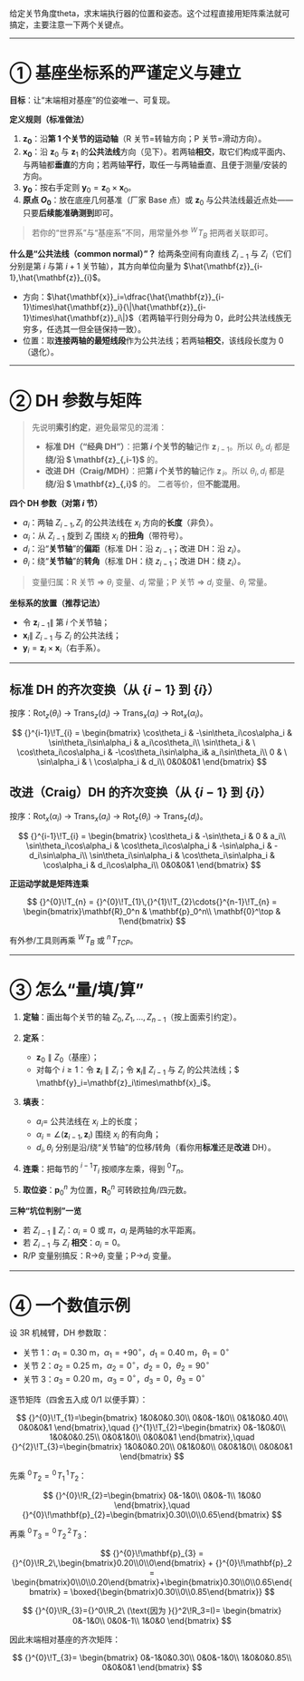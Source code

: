 给定关节角度theta，求末端执行器的位置和姿态。这个过程直接用矩阵乘法就可搞定，主要注意一下两个关键点。


---

# ① 基座坐标系的严谨定义与建立

**目标**：让“末端相对基座”的位姿唯一、可复现。

**定义规则（标准做法）**

1. **$\mathbf{z}_0$**：沿**第 1 个关节的运动轴**（R 关节=转轴方向；P 关节=滑动方向）。
2. **$\mathbf{x}_0$**：沿 $\mathbf{z}_0$ 与 $\mathbf{z}_1$ 的**公共法线**方向（见下）。若两轴**相交**，取它们构成平面内、与两轴都**垂直**的方向；若两轴**平行**，取任一与两轴垂直、且便于测量/安装的方向。
3. **$\mathbf{y}_0$**：按右手定则 $\mathbf{y}_0=\mathbf{z}_0\times\mathbf{x}_0$。
4. **原点 $O_0$**：放在底座几何基准（厂家 Base 点）或 $\mathbf{z}_0$ 与公共法线最近点处——只要**后续能准确测到**即可。

> 若你的“世界系”与“基座系”不同，用常量外参 ${}^{W}\!T_{B}$ 把两者关联即可。

**什么是“公共法线（common normal）”？**
给两条空间有向直线 $Z_{i-1}$ 与 $Z_i$（它们分别是第 $i$ 与第 $i+1$ 关节轴），其方向单位向量为 $\hat{\mathbf{z}}_{i-1},\hat{\mathbf{z}}_{i}$。

* 方向：$\hat{\mathbf{x}}_i=\dfrac{\hat{\mathbf{z}}_{i-1}\times\hat{\mathbf{z}}_i}{\|\hat{\mathbf{z}}_{i-1}\times\hat{\mathbf{z}}_i\|}$（若两轴平行则分母为 0，此时公共法线族无穷多，任选其一但全链保持一致）。
* 位置：取**连接两轴的最短线段**作为公共法线；若两轴**相交**，该线段长度为 0（退化）。

---

# ② DH 参数与矩阵

> 先说明**索引约定**，避免最常见的混淆：
>
> * **标准 DH（“经典 DH”）**：把**第 $i$ 个关节的轴**记作 $\mathbf{z}_{\,i-1}$。所以 $\theta_i,d_i$ 都是**绕/沿 $ \mathbf{z}_{\,i-1}$** 的。
> * **改进 DH（Craig/MDH）**：把**第 $i$ 个关节的轴**记作 $\mathbf{z}_{\,i}$。所以 $\theta_i,d_i$ 都是**绕/沿 $ \mathbf{z}_{\,i}$** 的。
>   二者等价，但**不能混用**。

**四个 DH 参数（对第 $i$ 节）**

* $a_i$：两轴 $Z_{i-1},Z_i$ 的公共法线在 $x_i$ 方向的**长度**（非负）。
* $\alpha_i$：从 $Z_{i-1}$ 旋到 $Z_{i}$ 围绕 $x_i$ 的**扭角**（带符号）。
* $d_i$：沿“**关节轴**”的**偏距**（标准 DH：沿 $z_{i-1}$；改进 DH：沿 $z_i$）。
* $\theta_i$：绕“**关节轴**”的**转角**（标准 DH：绕 $z_{i-1}$；改进 DH：绕 $z_i$）。

> 变量归属：R 关节 ⇒ $\theta_i$ 变量、$d_i$ 常量；P 关节 ⇒ $d_i$ 变量、$\theta_i$ 常量。

**坐标系的放置（推荐记法）**

* 令 $\mathbf{z}_{i-1} \parallel$ 第 $i$ 个关节轴；
* $\mathbf{x}_i \parallel$ $Z_{i-1}$ 与 $Z_i$ 的公共法线；
* $\mathbf{y}_i = \mathbf{z}_i \times \mathbf{x}_i$（右手系）。

---

## 标准 DH 的齐次变换（从 $\{i-1\}$ 到 $\{i\}$）

按序：$\mathrm{Rot}_z(\theta_i)\ \rightarrow\ \mathrm{Trans}_z(d_i)\ \rightarrow\ \mathrm{Trans}_x(a_i)\ \rightarrow\ \mathrm{Rot}_x(\alpha_i)$。

$$
{}^{i-1}\!T_{i} =
\begin{bmatrix}
\cos\theta_i & -\sin\theta_i\cos\alpha_i & \sin\theta_i\sin\alpha_i & a_i\cos\theta_i\\
\sin\theta_i & \ \cos\theta_i\cos\alpha_i & -\cos\theta_i\sin\alpha_i& a_i\sin\theta_i\\
0            & \ \sin\alpha_i             & \ \cos\alpha_i           & d_i\\
0&0&0&1
\end{bmatrix}
$$

## 改进（Craig）DH 的齐次变换（从 $\{i-1\}$ 到 $\{i\}$）

按序：$\mathrm{Rot}_x(\alpha_i)\ \rightarrow\ \mathrm{Trans}_x(a_i)\ \rightarrow\ \mathrm{Rot}_z(\theta_i)\ \rightarrow\ \mathrm{Trans}_z(d_i)$。

$$
{}^{i-1}\!T_{i} =
\begin{bmatrix}
 \cos\theta_i & -\sin\theta_i & 0 & a_i\\
 \sin\theta_i\cos\alpha_i & \cos\theta_i\cos\alpha_i & -\sin\alpha_i & -d_i\sin\alpha_i\\
 \sin\theta_i\sin\alpha_i & \cos\theta_i\sin\alpha_i & \cos\alpha_i & d_i\cos\alpha_i\\
 0&0&0&1
\end{bmatrix}
$$

**正运动学就是矩阵连乘**

$$
{}^{0}\!T_{n} = {}^{0}\!T_{1}\,{}^{1}\!T_{2}\cdots{}^{n-1}\!T_{n}
= \begin{bmatrix}\mathbf{R}_0^n & \mathbf{p}_0^n\\ \mathbf{0}^\top & 1\end{bmatrix}
$$

有外参/工具则再乘 ${}^{W}\!T_B$ 或 ${}^{n}\!T_{TCP}$。

---

# ③ 怎么“量/填/算”

1. **定轴**：画出每个关节的轴 $Z_{0},Z_{1},\dots,Z_{n-1}$（按上面索引约定）。
2. **定系**：

   * $\mathbf{z}_{0}\parallel Z_0$（基座）；
   * 对每个 $i\ge 1$：令 $\mathbf{z}_{i}\parallel Z_i$；令 $\mathbf{x}_i \parallel$ $Z_{i-1}$ 与 $Z_i$ 的公共法线；$ \mathbf{y}_i=\mathbf{z}_i\times\mathbf{x}_i$。
3. **填表**：

   * $a_i=$ 公共法线在 $x_i$ 上的长度；
   * $\alpha_i=\angle(\mathbf{z}_{i-1},\mathbf{z}_i)$ 围绕 $x_i$ 的有向角；
   * $d_i,\theta_i$ 分别是沿/绕“关节轴”的位移/转角（看你用**标准**还是**改进** DH）。
4. **连乘**：把每节的 ${}^{i-1}T_i$ 按顺序左乘，得到 ${}^{0}T_n$。
5. **取位姿**：$\mathbf{p}_0^n$ 为位置，$\mathbf{R}_0^n$ 可转欧拉角/四元数。

**三种“坑位判别”一览**

* 若 $Z_{i-1}\ \parallel\ Z_i$：$\alpha_i=0$ 或 $\pi$，$a_i$ 是两轴的水平距离。
* 若 $Z_{i-1}$ 与 $Z_i$ **相交**：$a_i=0$。
* R/P 变量别搞反：R→$\theta_i$ 变量；P→$d_i$ 变量。

---

# ④ 一个**数值示例**

设 3R 机械臂，DH 参数取：

* 关节 1：$a_1=0.30$ m，$\alpha_1=+90^\circ$，$d_1=0.40$ m，$\theta_1=0^\circ$
* 关节 2：$a_2=0.25$ m，$\alpha_2=0^\circ$，$d_2=0$，$\theta_2=90^\circ$
* 关节 3：$a_3=0.20$ m，$\alpha_3=0^\circ$，$d_3=0$，$\theta_3=0^\circ$

逐节矩阵（四舍五入成 0/1 以便手算）：

$$
{}^{0}\!T_{1}=\begin{bmatrix}
1&0&0&0.30\\
0&0&-1&0\\
0&1&0&0.40\\
0&0&0&1
\end{bmatrix},\quad
{}^{1}\!T_{2}=\begin{bmatrix}
0&-1&0&0\\
1&0&0&0.25\\
0&0&1&0\\
0&0&0&1
\end{bmatrix},\quad
{}^{2}\!T_{3}=\begin{bmatrix}
1&0&0&0.20\\
0&1&0&0\\
0&0&1&0\\
0&0&0&1
\end{bmatrix}
$$

先乘 ${}^{0}\!T_{2}={}^0\!T_1\,{}^1\!T_2$：

$$
{}^{0}\!R_{2}=\begin{bmatrix}
0&-1&0\\
0&0&-1\\
1&0&0
\end{bmatrix},\quad
{}^{0}\!\mathbf{p}_{2}=\begin{bmatrix}0.30\\0\\0.65\end{bmatrix}
$$

再乘 ${}^{0}\!T_{3}={}^0\!T_2\,{}^2\!T_3$：

$$
{}^{0}\!\mathbf{p}_{3} = {}^{0}\!R_2\,\begin{bmatrix}0.20\\0\\0\end{bmatrix} + {}^{0}\!\mathbf{p}_2
= \begin{bmatrix}0\\0\\0.20\end{bmatrix}+\begin{bmatrix}0.30\\0\\0.65\end{bmatrix}
= \boxed{\begin{bmatrix}0.30\\0\\0.85\end{bmatrix}}
$$

$$
{}^{0}\!R_{3}={}^0\!R_2\ (\text{因为 }{}^2\!R_3=I)=
\begin{bmatrix}
0&-1&0\\
0&0&-1\\
1&0&0
\end{bmatrix}
$$

因此末端相对基座的齐次矩阵：

$$
{}^{0}\!T_{3}=
\begin{bmatrix}
0&-1&0&0.30\\
0&0&-1&0\\
1&0&0&0.85\\
0&0&0&1
\end{bmatrix}
$$

